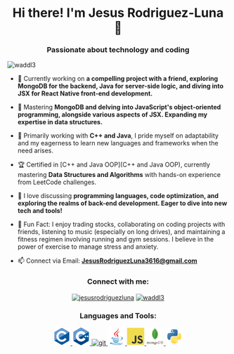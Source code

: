 <h1 align="center">Hi there! I'm Jesus Rodriguez-Luna 👋</h1>
<h3 align="center">Passionate about technology and coding</h3>

<p align="left"> <img src="https://komarev.com/ghpvc/?username=waddl3&label=Profile%20views&color=0e75b6&style=flat" alt="waddl3" /> </p>

- 🔭 Currently working on **a compelling project with a friend, exploring MongoDB for the backend, Java for server-side logic, and diving into JSX for React Native front-end development.**

- 🌱 Mastering **MongoDB and delving into JavaScript's object-oriented programming, alongside various aspects of JSX. Expanding my expertise in data structures.**

- 🚀 Primarily working with **C++ and Java**, I pride myself on adaptability and my eagerness to learn new languages and frameworks when the need arises.

- 🏆 Certified in [C++ and Java OOP](C++ and Java OOP), currently mastering **Data Structures and Algorithms** with hands-on experience from LeetCode challenges.

- 💬 I love discussing **programming languages, code optimization, and exploring the realms of back-end development. Eager to dive into new tech and tools!**

- 🎉 Fun Fact: I enjoy trading stocks, collaborating on coding projects with friends, listening to music (especially on long drives), and maintaining a fitness regimen involving running and gym sessions. I believe in the power of exercise to manage stress and anxiety.

- 📫 Connect via Email: **JesusRodriguezLuna3616@gmail.com**

<h3 align="center">Connect with me:</h3>
<p align="center">
<a href="https://linkedin.com/in/jesusrodriguezluna" target="blank"><img align="center" src="https://raw.githubusercontent.com/rahuldkjain/github-profile-readme-generator/master/src/images/icons/Social/linked-in-alt.svg" alt="jesusrodriguezluna" height="30" width="40" /></a>
<a href="https://www.leetcode.com/waddl3" target="blank"><img align="center" src="https://raw.githubusercontent.com/rahuldkjain/github-profile-readme-generator/master/src/images/icons/Social/leet-code.svg" alt="waddl3" height="30" width="40" /></a>
</p>

<h3 align="center">Languages and Tools:</h3>
<p align="center"> <a href="https://www.cprogramming.com/" target="_blank" rel="noreferrer"> <img src="https://raw.githubusercontent.com/devicons/devicon/master/icons/c/c-original.svg" alt="c" width="40" height="40"/> </a> <a href="https://www.w3schools.com/cpp/" target="_blank" rel="noreferrer"> <img src="https://raw.githubusercontent.com/devicons/devicon/master/icons/cplusplus/cplusplus-original.svg" alt="cplusplus" width="40" height="40"/> </a> <a href="https://git-scm.com/" target="_blank" rel="noreferrer"> <img src="https://www.vectorlogo.zone/logos/git-scm/git-scm-icon.svg" alt="git" width="40" height="40"/> </a> <a href="https://www.java.com" target="_blank" rel="noreferrer"> <img src="https://raw.githubusercontent.com/devicons/devicon/master/icons/java/java-original.svg" alt="java" width="40" height="40"/> </a> <a href="https://developer.mozilla.org/en-US/docs/Web/JavaScript" target="_blank" rel="noreferrer"> <img src="https://raw.githubusercontent.com/devicons/devicon/master/icons/javascript/javascript-original.svg" alt="javascript" width="40" height="40"/> </a> <a href="https://www.mongodb.com/" target="_blank" rel="noreferrer"> <img src="https://raw.githubusercontent.com/devicons/devicon/master/icons/mongodb/mongodb-original-wordmark.svg" alt="mongodb" width="40" height="40"/> </a> <a href="https://www.python.org" target="_blank" rel="noreferrer"> <img src="https://raw.githubusercontent.com/devicons/devicon/master/icons/python/python-original.svg" alt="python" width="40" height="40"/> </a> </p>

<!-- <p>&nbsp;<img align="center" src="https://github-readme-stats.vercel.app/api?username=waddl3&show_icons=true&locale=en" alt="waddl3" /></p> 

<p>&nbsp;<img align="left" src="https://github-readme-stats.vercel.app/api/top-langs?username=waddl3&show_icons=true&locale=en&layout=compact" alt="waddl3" /></p>
-->
